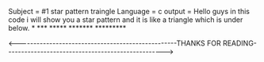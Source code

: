 Subject = #1 star pattern traingle
Language = c
output = Hello guys in this code i will show you a star pattern and it is like a triangle which is under below.
                                   *
                                  ***
                                 *****
                                *******
                               *********
                               
<--------------------------------------------------THANKS FOR READING-------------------------------------------------->
